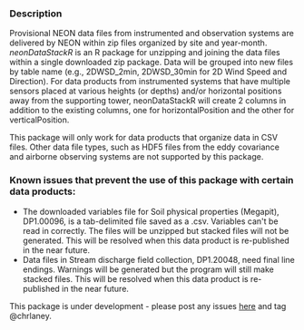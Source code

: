### Description
Provisional NEON data files from instrumented and observation systems are delivered by NEON within zip files organized by site and 
year-month. _neonDataStackR_ is an R package for unzipping and joining the data files within a single downloaded zip package. Data will be grouped into new files by table name (e.g., 2DWSD_2min, 2DWSD_30min for 2D Wind Speed and Direction). For data products from instrumented systems that have multiple sensors placed at various heights (or depths) and/or horizontal positions away from the supporting tower, neonDataStackR will create 2 columns in addition to the existing columns, one for horizontalPosition and the other for verticalPosition.

This package will only work for data products that organize data in CSV files. Other data file types, such as HDF5 files from the 
eddy covariance and airborne observing systems are not supported by this package.

### Known issues that prevent the use of this package with certain data products:
* The downloaded variables file for Soil physical properties (Megapit), DP1.00096, is a tab-delimited file saved as a .csv. Variables 
can't be read in correctly. The files will be unzipped but stacked files will not be generated. This will be resolved when this data product
is re-published in the near future.
* Data files in Stream discharge field collection, DP1.20048, need final line endings. Warnings will be generated but the program will
still make stacked files. This will be resolved when this data product is re-published in the near future.

This package is under development - please post any issues [here](https://github.com/NEONScience/NEON-utilities/issues) and tag @chrlaney.
